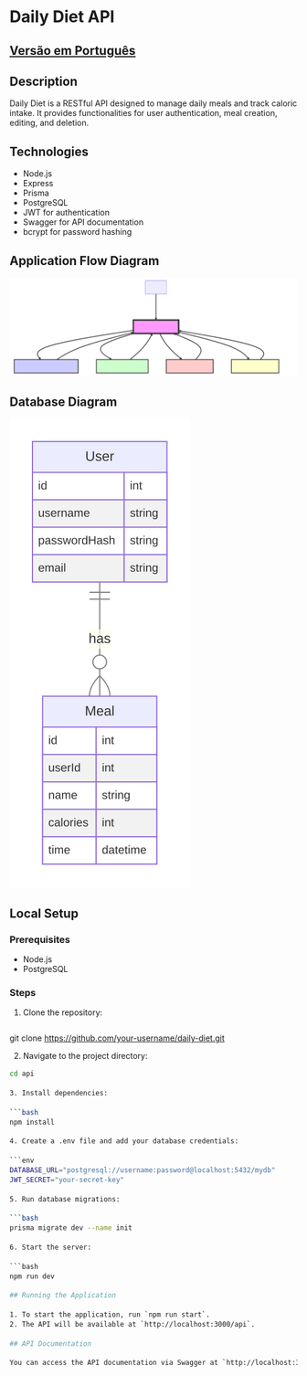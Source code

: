 # Daily Diet API

## [Versão em Português](README-pt.md)

## Description

Daily Diet is a RESTful API designed to manage daily meals and track caloric intake. It provides functionalities for user authentication, meal creation, editing, and deletion.

## Technologies

- Node.js
- Express
- Prisma
- PostgreSQL
- JWT for authentication
- Swagger for API documentation
- bcrypt for password hashing

## Application Flow Diagram

![Application Flow Diagram](./assets/diagrama_fluxo.svg)


## Database Diagram

![Database Diagram](./assets/database_diagram.svg)


## Local Setup

### Prerequisites

- Node.js
- PostgreSQL

### Steps

1. Clone the repository:

   ```bash
  git clone https://github.com/your-username/daily-diet.git

2. Navigate to the project directory:

  ```bash
  cd api

3. Install dependencies:

  ```bash
  npm install

4. Create a .env file and add your database credentials:

  ```env
  DATABASE_URL="postgresql://username:password@localhost:5432/mydb"
  JWT_SECRET="your-secret-key"

5. Run database migrations:

  ```bash
  prisma migrate dev --name init

6. Start the server:

  ```bash
  npm run dev

## Running the Application

1. To start the application, run `npm run start`.
2. The API will be available at `http://localhost:3000/api`.

## API Documentation

You can access the API documentation via Swagger at `http://localhost:3000/api-docs`.
